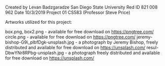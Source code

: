 Created by Levan Badzgaradze
San Diego State University
Red ID 821 008 962
Date 10/3/2019
Project 01
CS583 (Professor Steve Price)


Artworks utilized for this project:

box.png, box2.png - available for free download on https://pngtree.com/
circle.png - available for free download on https://pngtree.com/
jeremy-bishop-G9i_plbfDgk-unsplash.jpg - a photograph by Jeremy Bishop, freely distributed and available for free download on https://unsplash.com/
resul-DbwYNr8RPbg-unsplash.jpg - a photograph freely distributed and available for free download on https://unsplash.com/